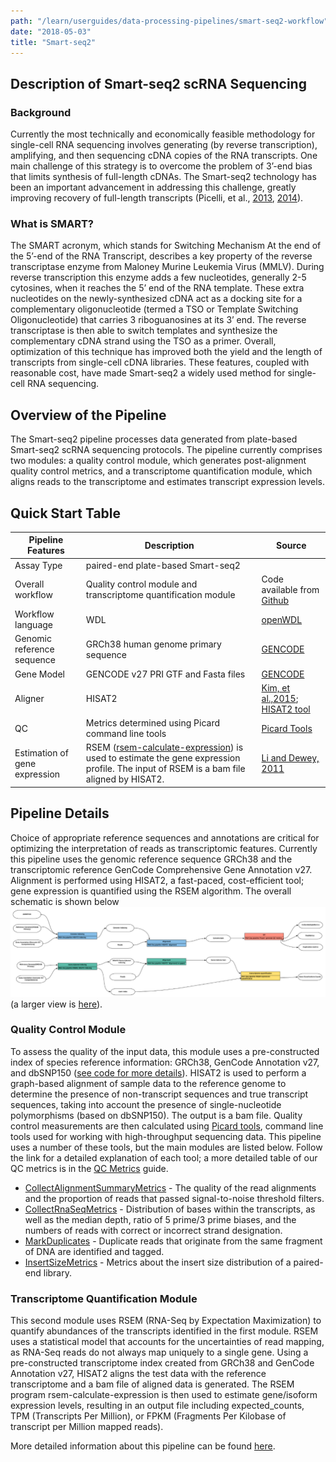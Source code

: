 ```yaml
---
path: "/learn/userguides/data-processing-pipelines/smart-seq2-workflow"
date: "2018-05-03"
title: "Smart-seq2"
---
```


## Description of Smart-seq2 scRNA Sequencing

### Background

Currently the most technically and economically feasible methodology for single-cell RNA sequencing involves generating (by reverse transcription), amplifying, and then sequencing cDNA copies of the RNA transcripts. One main challenge of this strategy is to overcome the problem of 3’-end bias that limits synthesis of full-length cDNAs. The Smart-seq2 technology has been an important advancement in addressing this challenge, greatly improving recovery of full-length transcripts (Picelli, et al., [2013](https://www.nature.com/articles/nmeth.2639), [2014](https://www.nature.com/articles/nprot.2014.006)).

### What is SMART? 

The SMART acronym, which stands for Switching Mechanism At the end of the 5’-end of the RNA Transcript, describes a key property of the reverse transcriptase enzyme from Maloney Murine Leukemia Virus (MMLV). During reverse transcription this enzyme adds a few nucleotides, generally 2-5 cytosines, when it reaches the 5’ end of the RNA template. These extra nucleotides on the newly-synthesized cDNA act as a docking site for a complementary oligonucleotide (termed a TSO or Template Switching Oligonucleotide) that carries 3 riboguanosines at its 3’ end. The reverse transcriptase is then able to switch templates and synthesize the complementary cDNA strand using the TSO as a primer. Overall, optimization of this technique has improved both the yield and the length of transcripts from single-cell cDNA libraries. These features, coupled with reasonable cost, have made Smart-seq2 a widely used method for single-cell RNA sequencing.


## Overview of the Pipeline

The Smart-seq2 pipeline processes data generated from plate-based Smart-seq2 scRNA sequencing protocols. The pipeline currently comprises two modules: a quality control module, which generates post-alignment quality control metrics, and a transcriptome quantification module, which aligns reads to the transcriptome and estimates transcript expression levels. 


## Quick Start Table

| Pipeline Features | Description | Source |
|-------------------|---------------------------------------------------------------|-----------------------|
|Assay Type |paired-end plate-based Smart-seq2 |
| Overall workflow  |Quality control module and transcriptome quantification module | Code available from [Github](https://github.com/HumanCellAtlas/skylab/tree/master/pipelines/smartseq2_single_sample) |
| Workflow language |WDL          |[openWDL](https://github.com/openwdl/wdl)|
| Genomic reference sequence|GRCh38 human genome primary sequence|[GENCODE](https://www.gencodegenes.org/human/release_27.html)|
|Gene Model         |GENCODE v27 PRI GTF and Fasta files   |[GENCODE](https://www.gencodegenes.org/human/release_27.html)|
| Aligner           |HISAT2       |[Kim, et al.,2015](https://www.ncbi.nlm.nih.gov/pmc/articles/PMC4655817/); [HISAT2 tool](https://ccb.jhu.edu/software/hisat2/manual.shtml)|
|QC                 |Metrics determined using Picard command line tools |[Picard Tools](https://broadinstitute.github.io/picard/) |          
| Estimation of gene expression |RSEM ([rsem-calculate-expression](http://deweylab.biostat.wisc.edu/rsem/rsem-calculate-expression.html)) is used to estimate the gene expression profile. The input of RSEM is a bam file aligned by HISAT2. | [Li and Dewey, 2011](https://bmcbioinformatics.biomedcentral.com/articles/10.1186/1471-2105-12-323)|


## Pipeline Details

Choice of appropriate reference sequences and annotations are critical for optimizing the interpretation of reads as transcriptomic features. Currently this pipeline uses the genomic reference sequence GRCh38 and the transcriptomic reference GenCode Comprehensive Gene Annotation v27. Alignment is performed using HISAT2, a fast-paced, cost-efficient tool; gene expression is quantified using the RSEM algorithm.  The overall schematic is shown below ![workflow](_images/pipeline_two_tracks.png) (a larger view is [here](https://raw.githubusercontent.com/wiki/HumanCellAtlas/skylab/images/pipelines/pipeline_two_tracks.png)).

### Quality Control Module

To assess the quality of the input data, this module uses a pre-constructed index of species reference information: GRCh38, GenCode Annotation v27, and dbSNP150 ([see code for more details](https://github.com/HumanCellAtlas/skylab/wiki/SmartSeq2-Pipeline-(v0.2.0))). HISAT2 is used to perform a graph-based alignment of sample data to the  reference genome to determine the presence of non-transcript sequences and true transcript sequences, taking into account the presence of single-nucleotide polymorphisms (based on dbSNP150). The output is a bam file. Quality control measurements are then calculated using [Picard tools](http://broadinstitute.github.io/picard/), command line tools used for working with high-throughput sequencing data. This pipeline uses a number of these tools, but the main modules are listed below. Follow the link for a detailed explanation of each tool; a more detailed table of our QC metrics is in the [QC Metrics](/learn/userguides/data-processing-pipelines/qc-mertics) guide.
* [CollectAlignmentSummaryMetrics](http://broadinstitute.github.io/picard/command-line-overview.html#CollectAlignmentSummaryMetrics) - The quality of the read alignments and the proportion of reads that passed signal-to-noise threshold filters.
* [CollectRnaSeqMetrics](http://broadinstitute.github.io/picard/command-line-overview.html#CollectRnaSeqMetrics) - Distribution of bases within the transcripts, as well as the median depth, ratio of 5 prime/3 prime biases, and the numbers of reads with correct or incorrect strand designation.
* [MarkDuplicates](http://broadinstitute.github.io/picard/command-line-overview.html#MarkDuplicatesWithMateCigar) - Duplicate reads that originate from the same fragment of DNA are identified and tagged.
* [InsertSizeMetrics](https://broadinstitute.github.io/picard/picard-metric-definitions.html#InsertSizeMetrics) - Metrics about the insert size distribution of a paired-end library.


### Transcriptome Quantification Module

This second module uses RSEM (RNA-Seq by Expectation Maximization) to quantify abundances of the transcripts identified in the first module. RSEM uses a statistical model that accounts for the uncertainties of read mapping, as RNA-Seq reads do not always map uniquely to a single gene. Using a pre-constructed transcriptome index created from GRCh38 and GenCode Annotation v27, HISAT2 aligns the test data with the reference transcriptome and a bam file of aligned data is generated. The RSEM program rsem-calculate-expression is then used to estimate gene/isoform expression levels, resulting in an  output file including expected_counts, TPM (Transcripts Per Million), or FPKM (Fragments Per Kilobase of transcript per Million mapped reads).

More detailed information about this pipeline can be found [here](https://github.com/HumanCellAtlas/skylab/wiki/SmartSeq2-Pipeline-(v0.2.0)).
